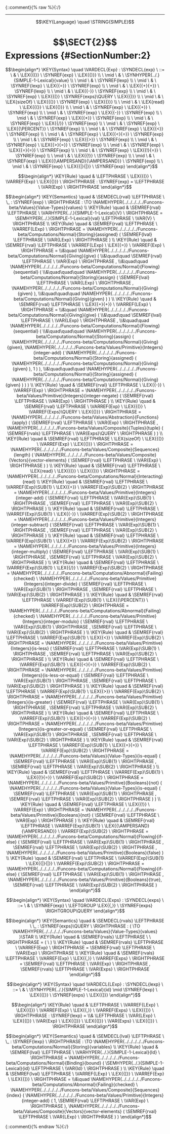 {::comment}{% raw %}{:/}


----

$$\KEY{Language} \quad \STRING{SIMPLE}$$

# $$\SECT{2}$$ Expressions {#SectionNumber:2}


$$\begin{align*}
  \KEY{Syntax} \quad
    \VARDECL{Exp} : \SYNDECL{exp}
      \ ::= \ & \
      \LEX{{(}} \ \SYNREF{exp} \ \LEX{{)}} \\
      \ \mid \ & \ \SYNHYPER{../.}{SIMPLE-1-Lexical}{value} \\
      \ \mid \ & \ \SYNREF{lexp} \\
      \ \mid \ & \ \SYNREF{lexp} \ \LEX{{=}} \ \SYNREF{exp} \\
      \ \mid \ & \ \LEX{{+}{+}} \ \SYNREF{lexp} \\
      \ \mid \ & \ \LEX{{-}} \ \SYNREF{exp} \\
      \ \mid \ & \ \SYNREF{exp} \ \LEX{{(}} \ \SYNREF{exps}\QUERY \ \LEX{{)}} \\
      \ \mid \ & \ \LEX{sizeOf} \ \LEX{{(}} \ \SYNREF{exp} \ \LEX{{)}} \\
      \ \mid \ & \ \LEX{read} \ \LEX{{(}} \ \LEX{{)}} \\
      \ \mid \ & \ \SYNREF{exp} \ \LEX{{+}} \ \SYNREF{exp} \\
      \ \mid \ & \ \SYNREF{exp} \ \LEX{{-}} \ \SYNREF{exp} \\
      \ \mid \ & \ \SYNREF{exp} \ \LEX{{*}} \ \SYNREF{exp} \\
      \ \mid \ & \ \SYNREF{exp} \ \LEX{{/}} \ \SYNREF{exp} \\
      \ \mid \ & \ \SYNREF{exp} \ \LEX{{\PERCENT}} \ \SYNREF{exp} \\
      \ \mid \ & \ \SYNREF{exp} \ \LEX{{<}} \ \SYNREF{exp} \\
      \ \mid \ & \ \SYNREF{exp} \ \LEX{{<}{=}} \ \SYNREF{exp} \\
      \ \mid \ & \ \SYNREF{exp} \ \LEX{{>}} \ \SYNREF{exp} \\
      \ \mid \ & \ \SYNREF{exp} \ \LEX{{>}{=}} \ \SYNREF{exp} \\
      \ \mid \ & \ \SYNREF{exp} \ \LEX{{=}{=}} \ \SYNREF{exp} \\
      \ \mid \ & \ \SYNREF{exp} \ \LEX{{!}{=}} \ \SYNREF{exp} \\
      \ \mid \ & \ \LEX{{!}} \ \SYNREF{exp} \\
      \ \mid \ & \ \SYNREF{exp} \ \LEX{{\AMPERSAND}{\AMPERSAND}} \ \SYNREF{exp} \\
      \ \mid \ & \ \SYNREF{exp} \ \LEX{{|}{|}} \ \SYNREF{exp}
\end{align*}$$

$$\begin{align*}
  \KEY{Rule} \quad
    & \LEFTPHRASE \
        \LEX{{(}} \ \VARREF{Exp} \ \LEX{{)}} \
      \RIGHTPHRASE : \SYNREF{exp} = 
      \LEFTPHRASE \
        \VAR{Exp} \
      \RIGHTPHRASE
\end{align*}$$

$$\begin{align*}
  \KEY{Semantics} \quad
  & \SEMDECL{rval} \LEFTPHRASE \ \_ : \SYNREF{exp} \ \RIGHTPHRASE  
    :  \TO \NAMEHYPER{../../../../../Funcons-beta/Values}{Value-Types}{values} 
\\
  \KEY{Rule} \quad
    & \SEMREF{rval} \LEFTPHRASE \
                            \VARHYPER{../.}{SIMPLE-1-Lexical}{V} \
                          \RIGHTPHRASE  = 
      \SEMHYPER{../.}{SIMPLE-1-Lexical}{val} \LEFTPHRASE \
                            \VAR{V} \
                          \RIGHTPHRASE 
\\
  \KEY{Rule} \quad
    & \SEMREF{rval} \LEFTPHRASE \
                            \VARREF{LExp} \
                          \RIGHTPHRASE  = 
      \NAMEHYPER{../../../../../Funcons-beta/Computations/Normal}{Storing}{assigned}
        (  \SEMREF{lval} \LEFTPHRASE \
                                    \VAR{LExp} \
                                  \RIGHTPHRASE  )
\\
  \KEY{Rule} \quad
    & \SEMREF{rval} \LEFTPHRASE \
                            \VARREF{LExp} \ \LEX{{=}} \ \VARREF{Exp} \
                          \RIGHTPHRASE  = \\&\quad
      \NAMEHYPER{../../../../../Funcons-beta/Computations/Normal}{Giving}{give}
        ( \\&\quad\quad \SEMREF{rval} \LEFTPHRASE \
                                    \VAR{Exp} \
                                  \RIGHTPHRASE , \\&\quad\quad
               \NAMEHYPER{../../../../../Funcons-beta/Computations/Normal}{Flowing}{sequential}
                ( \\&\quad\quad\quad \NAMEHYPER{../../../../../Funcons-beta/Computations/Normal}{Storing}{assign}
                        (  \SEMREF{lval} \LEFTPHRASE \
                                                    \VAR{LExp} \
                                                  \RIGHTPHRASE , 
                               \NAMEHYPER{../../../../../Funcons-beta/Computations/Normal}{Giving}{given} ), \\&\quad\quad\quad
                       \NAMEHYPER{../../../../../Funcons-beta/Computations/Normal}{Giving}{given} ) )
\\
  \KEY{Rule} \quad
    & \SEMREF{rval} \LEFTPHRASE \
                            \LEX{{+}{+}} \ \VARREF{LExp} \
                          \RIGHTPHRASE  = \\&\quad
      \NAMEHYPER{../../../../../Funcons-beta/Computations/Normal}{Giving}{give}
        ( \\&\quad\quad \SEMREF{lval} \LEFTPHRASE \
                                    \VAR{LExp} \
                                  \RIGHTPHRASE , \\&\quad\quad
               \NAMEHYPER{../../../../../Funcons-beta/Computations/Normal}{Flowing}{sequential}
                ( \\&\quad\quad\quad \NAMEHYPER{../../../../../Funcons-beta/Computations/Normal}{Storing}{assign}
                        (  \NAMEHYPER{../../../../../Funcons-beta/Computations/Normal}{Giving}{given}, 
                               \NAMEHYPER{../../../../../Funcons-beta/Values/Primitive}{Integers}{integer-add}
                                (  \NAMEHYPER{../../../../../Funcons-beta/Computations/Normal}{Storing}{assigned}
                                        (  \NAMEHYPER{../../../../../Funcons-beta/Computations/Normal}{Giving}{given} ), 
                                       1 ) ), \\&\quad\quad\quad
                       \NAMEHYPER{../../../../../Funcons-beta/Computations/Normal}{Storing}{assigned}
                        (  \NAMEHYPER{../../../../../Funcons-beta/Computations/Normal}{Giving}{given} ) ) )
\\
  \KEY{Rule} \quad
    & \SEMREF{rval} \LEFTPHRASE \
                            \LEX{{-}} \ \VARREF{Exp} \
                          \RIGHTPHRASE  = 
      \NAMEHYPER{../../../../../Funcons-beta/Values/Primitive}{Integers}{integer-negate}
        (  \SEMREF{rval} \LEFTPHRASE \
                                    \VAR{Exp} \
                                  \RIGHTPHRASE  )
\\
  \KEY{Rule} \quad
    & \SEMREF{rval} \LEFTPHRASE \
                            \VARREF{Exp} \ \LEX{{(}} \ \VARREF{Exps}\QUERY \ \LEX{{)}} \
                          \RIGHTPHRASE  = 
      \NAMEHYPER{../../../../../Funcons-beta/Values/Abstraction}{Functions}{apply}
        (  \SEMREF{rval} \LEFTPHRASE \
                                    \VAR{Exp} \
                                  \RIGHTPHRASE , 
               \NAMEHYPER{../../../../../Funcons-beta/Values/Composite}{Tuples}{tuple}
                (  \SEMREF{rvals} \LEFTPHRASE \
                                            \VAR{Exps}\QUERY \
                                          \RIGHTPHRASE  ) )
\\
  \KEY{Rule} \quad
    & \SEMREF{rval} \LEFTPHRASE \
                            \LEX{sizeOf} \ \LEX{{(}} \ \VARREF{Exp} \ \LEX{{)}} \
                          \RIGHTPHRASE  = 
      \NAMEHYPER{../../../../../Funcons-beta/Values/Composite}{Sequences}{length}
        (  \NAMEHYPER{../../../../../Funcons-beta/Values/Composite}{Vectors}{vector-elements}
                (  \SEMREF{rval} \LEFTPHRASE \
                                            \VAR{Exp} \
                                          \RIGHTPHRASE  ) )
\\
  \KEY{Rule} \quad
    & \SEMREF{rval} \LEFTPHRASE \
                            \LEX{read} \ \LEX{{(}} \ \LEX{{)}} \
                          \RIGHTPHRASE  = 
      \NAMEHYPER{../../../../../Funcons-beta/Computations/Normal}{Interacting}{read}
\\
  \KEY{Rule} \quad
    & \SEMREF{rval} \LEFTPHRASE \
                            \VARREF{Exp}\SUB{1} \ \LEX{{+}} \ \VARREF{Exp}\SUB{2} \
                          \RIGHTPHRASE  = 
      \NAMEHYPER{../../../../../Funcons-beta/Values/Primitive}{Integers}{integer-add}
        (  \SEMREF{rval} \LEFTPHRASE \
                                    \VAR{Exp}\SUB{1} \
                                  \RIGHTPHRASE , 
               \SEMREF{rval} \LEFTPHRASE \
                                    \VAR{Exp}\SUB{2} \
                                  \RIGHTPHRASE  )
\\
  \KEY{Rule} \quad
    & \SEMREF{rval} \LEFTPHRASE \
                            \VARREF{Exp}\SUB{1} \ \LEX{{-}} \ \VARREF{Exp}\SUB{2} \
                          \RIGHTPHRASE  = 
      \NAMEHYPER{../../../../../Funcons-beta/Values/Primitive}{Integers}{integer-subtract}
        (  \SEMREF{rval} \LEFTPHRASE \
                                    \VAR{Exp}\SUB{1} \
                                  \RIGHTPHRASE , 
               \SEMREF{rval} \LEFTPHRASE \
                                    \VAR{Exp}\SUB{2} \
                                  \RIGHTPHRASE  )
\\
  \KEY{Rule} \quad
    & \SEMREF{rval} \LEFTPHRASE \
                            \VARREF{Exp}\SUB{1} \ \LEX{{*}} \ \VARREF{Exp}\SUB{2} \
                          \RIGHTPHRASE  = 
      \NAMEHYPER{../../../../../Funcons-beta/Values/Primitive}{Integers}{integer-multiply}
        (  \SEMREF{rval} \LEFTPHRASE \
                                    \VAR{Exp}\SUB{1} \
                                  \RIGHTPHRASE , 
               \SEMREF{rval} \LEFTPHRASE \
                                    \VAR{Exp}\SUB{2} \
                                  \RIGHTPHRASE  )
\\
  \KEY{Rule} \quad
    & \SEMREF{rval} \LEFTPHRASE \
                            \VARREF{Exp}\SUB{1} \ \LEX{{/}} \ \VARREF{Exp}\SUB{2} \
                          \RIGHTPHRASE  = 
      \NAMEHYPER{../../../../../Funcons-beta/Computations/Abnormal}{Failing}{checked} \ 
        \NAMEHYPER{../../../../../Funcons-beta/Values/Primitive}{Integers}{integer-divide}
          (  \SEMREF{rval} \LEFTPHRASE \
                                      \VAR{Exp}\SUB{1} \
                                    \RIGHTPHRASE , 
                 \SEMREF{rval} \LEFTPHRASE \
                                      \VAR{Exp}\SUB{2} \
                                    \RIGHTPHRASE  )
\\
  \KEY{Rule} \quad
    & \SEMREF{rval} \LEFTPHRASE \
                            \VARREF{Exp}\SUB{1} \ \LEX{{\PERCENT}} \ \VARREF{Exp}\SUB{2} \
                          \RIGHTPHRASE  = 
      \NAMEHYPER{../../../../../Funcons-beta/Computations/Abnormal}{Failing}{checked} \ 
        \NAMEHYPER{../../../../../Funcons-beta/Values/Primitive}{Integers}{integer-modulo}
          (  \SEMREF{rval} \LEFTPHRASE \
                                      \VAR{Exp}\SUB{1} \
                                    \RIGHTPHRASE , 
                 \SEMREF{rval} \LEFTPHRASE \
                                      \VAR{Exp}\SUB{2} \
                                    \RIGHTPHRASE  )
\\
  \KEY{Rule} \quad
    & \SEMREF{rval} \LEFTPHRASE \
                            \VARREF{Exp}\SUB{1} \ \LEX{{<}} \ \VARREF{Exp}\SUB{2} \
                          \RIGHTPHRASE  = 
      \NAMEHYPER{../../../../../Funcons-beta/Values/Primitive}{Integers}{is-less}
        (  \SEMREF{rval} \LEFTPHRASE \
                                    \VAR{Exp}\SUB{1} \
                                  \RIGHTPHRASE , 
               \SEMREF{rval} \LEFTPHRASE \
                                    \VAR{Exp}\SUB{2} \
                                  \RIGHTPHRASE  )
\\
  \KEY{Rule} \quad
    & \SEMREF{rval} \LEFTPHRASE \
                            \VARREF{Exp}\SUB{1} \ \LEX{{<}{=}} \ \VARREF{Exp}\SUB{2} \
                          \RIGHTPHRASE  = 
      \NAMEHYPER{../../../../../Funcons-beta/Values/Primitive}{Integers}{is-less-or-equal}
        (  \SEMREF{rval} \LEFTPHRASE \
                                    \VAR{Exp}\SUB{1} \
                                  \RIGHTPHRASE , 
               \SEMREF{rval} \LEFTPHRASE \
                                    \VAR{Exp}\SUB{2} \
                                  \RIGHTPHRASE  )
\\
  \KEY{Rule} \quad
    & \SEMREF{rval} \LEFTPHRASE \
                            \VARREF{Exp}\SUB{1} \ \LEX{{>}} \ \VARREF{Exp}\SUB{2} \
                          \RIGHTPHRASE  = 
      \NAMEHYPER{../../../../../Funcons-beta/Values/Primitive}{Integers}{is-greater}
        (  \SEMREF{rval} \LEFTPHRASE \
                                    \VAR{Exp}\SUB{1} \
                                  \RIGHTPHRASE , 
               \SEMREF{rval} \LEFTPHRASE \
                                    \VAR{Exp}\SUB{2} \
                                  \RIGHTPHRASE  )
\\
  \KEY{Rule} \quad
    & \SEMREF{rval} \LEFTPHRASE \
                            \VARREF{Exp}\SUB{1} \ \LEX{{>}{=}} \ \VARREF{Exp}\SUB{2} \
                          \RIGHTPHRASE  = 
      \NAMEHYPER{../../../../../Funcons-beta/Values/Primitive}{Integers}{is-greater-or-equal}
        (  \SEMREF{rval} \LEFTPHRASE \
                                    \VAR{Exp}\SUB{1} \
                                  \RIGHTPHRASE , 
               \SEMREF{rval} \LEFTPHRASE \
                                    \VAR{Exp}\SUB{2} \
                                  \RIGHTPHRASE  )
\\
  \KEY{Rule} \quad
    & \SEMREF{rval} \LEFTPHRASE \
                            \VARREF{Exp}\SUB{1} \ \LEX{{=}{=}} \ \VARREF{Exp}\SUB{2} \
                          \RIGHTPHRASE  = 
      \NAMEHYPER{../../../../../Funcons-beta/Values}{Value-Types}{is-equal}
        (  \SEMREF{rval} \LEFTPHRASE \
                                    \VAR{Exp}\SUB{1} \
                                  \RIGHTPHRASE , 
               \SEMREF{rval} \LEFTPHRASE \
                                    \VAR{Exp}\SUB{2} \
                                  \RIGHTPHRASE  )
\\
  \KEY{Rule} \quad
    & \SEMREF{rval} \LEFTPHRASE \
                            \VARREF{Exp}\SUB{1} \ \LEX{{!}{=}} \ \VARREF{Exp}\SUB{2} \
                          \RIGHTPHRASE  = 
      \NAMEHYPER{../../../../../Funcons-beta/Values/Primitive}{Booleans}{not}
        (  \NAMEHYPER{../../../../../Funcons-beta/Values}{Value-Types}{is-equal}
                (  \SEMREF{rval} \LEFTPHRASE \
                                            \VAR{Exp}\SUB{1} \
                                          \RIGHTPHRASE , 
                       \SEMREF{rval} \LEFTPHRASE \
                                            \VAR{Exp}\SUB{2} \
                                          \RIGHTPHRASE  ) )
\\
  \KEY{Rule} \quad
    & \SEMREF{rval} \LEFTPHRASE \
                            \LEX{{!}} \ \VARREF{Exp} \
                          \RIGHTPHRASE  = 
      \NAMEHYPER{../../../../../Funcons-beta/Values/Primitive}{Booleans}{not}
        (  \SEMREF{rval} \LEFTPHRASE \
                                    \VAR{Exp} \
                                  \RIGHTPHRASE  )
\\
  \KEY{Rule} \quad
    & \SEMREF{rval} \LEFTPHRASE \
                            \VARREF{Exp}\SUB{1} \ \LEX{{\AMPERSAND}{\AMPERSAND}} \ \VARREF{Exp}\SUB{2} \
                          \RIGHTPHRASE  = 
      \NAMEHYPER{../../../../../Funcons-beta/Computations/Normal}{Flowing}{if-else}
        (  \SEMREF{rval} \LEFTPHRASE \
                                    \VAR{Exp}\SUB{1} \
                                  \RIGHTPHRASE , 
               \SEMREF{rval} \LEFTPHRASE \
                                    \VAR{Exp}\SUB{2} \
                                  \RIGHTPHRASE , 
               \NAMEHYPER{../../../../../Funcons-beta/Values/Primitive}{Booleans}{false} )
\\
  \KEY{Rule} \quad
    & \SEMREF{rval} \LEFTPHRASE \
                            \VARREF{Exp}\SUB{1} \ \LEX{{|}{|}} \ \VARREF{Exp}\SUB{2} \
                          \RIGHTPHRASE  = 
      \NAMEHYPER{../../../../../Funcons-beta/Computations/Normal}{Flowing}{if-else}
        (  \SEMREF{rval} \LEFTPHRASE \
                                    \VAR{Exp}\SUB{1} \
                                  \RIGHTPHRASE , 
               \NAMEHYPER{../../../../../Funcons-beta/Values/Primitive}{Booleans}{true}, 
               \SEMREF{rval} \LEFTPHRASE \
                                    \VAR{Exp}\SUB{2} \
                                  \RIGHTPHRASE  )
\end{align*}$$

$$\begin{align*}
  \KEY{Syntax} \quad
    \VARDECL{Exps} : \SYNDECL{exps}
      \ ::= \ & \
      \SYNREF{exp} \ \LEFTGROUP \LEX{{,}} \ \SYNREF{exps} \RIGHTGROUP\QUERY
\end{align*}$$

$$\begin{align*}
  \KEY{Semantics} \quad
  & \SEMDECL{rvals} \LEFTPHRASE \ \_ : \SYNREF{exps}\QUERY \ \RIGHTPHRASE  
    : (   \TO \NAMEHYPER{../../../../../Funcons-beta/Values}{Value-Types}{values} )\STAR 
\\
  \KEY{Rule} \quad
    & \SEMREF{rvals} \LEFTPHRASE \
                             \
                          \RIGHTPHRASE  = 
      (   \  )
\\
  \KEY{Rule} \quad
    & \SEMREF{rvals} \LEFTPHRASE \
                            \VARREF{Exp} \
                          \RIGHTPHRASE  = 
      \SEMREF{rval} \LEFTPHRASE \
                            \VAR{Exp} \
                          \RIGHTPHRASE 
\\
  \KEY{Rule} \quad
    & \SEMREF{rvals} \LEFTPHRASE \
                            \VARREF{Exp} \ \LEX{{,}} \ \VARREF{Exps} \
                          \RIGHTPHRASE  = 
      \SEMREF{rval} \LEFTPHRASE \
                            \VAR{Exp} \
                          \RIGHTPHRASE , 
       \SEMREF{rvals} \LEFTPHRASE \
                            \VAR{Exps} \
                          \RIGHTPHRASE 
\end{align*}$$

$$\begin{align*}
  \KEY{Syntax} \quad
    \VARDECL{LExp} : \SYNDECL{lexp}
      \ ::= \ & \
      \SYNHYPER{../.}{SIMPLE-1-Lexical}{id} \mid \SYNREF{lexp} \ \LEX{{[}} \ \SYNREF{exps} \ \LEX{{]}}
\end{align*}$$

$$\begin{align*}
  \KEY{Rule} \quad
    & \LEFTPHRASE \
        \VARREF{LExp} \ \LEX{{[}} \ \VARREF{Exp} \ \LEX{{,}} \ \VARREF{Exps} \ \LEX{{]}} \
      \RIGHTPHRASE : \SYNREF{lexp} = \\&
      \LEFTPHRASE \
        \VAR{LExp} \ \LEX{{[}} \ \VAR{Exp} \ \LEX{{]}} \ \LEX{{[}} \ \VAR{Exps} \ \LEX{{]}} \
      \RIGHTPHRASE
\end{align*}$$

$$\begin{align*}
  \KEY{Semantics} \quad
  & \SEMDECL{lval} \LEFTPHRASE \ \_ : \SYNREF{lexp} \ \RIGHTPHRASE  
    :  \TO \NAMEHYPER{../../../../../Funcons-beta/Computations/Normal}{Storing}{variables} 
\\
  \KEY{Rule} \quad
    & \SEMREF{lval} \LEFTPHRASE \
                            \VARHYPER{../.}{SIMPLE-1-Lexical}{Id} \
                          \RIGHTPHRASE  = 
      \NAMEHYPER{../../../../../Funcons-beta/Computations/Normal}{Binding}{bound}
        (  \SEMHYPER{../.}{SIMPLE-1-Lexical}{id} \LEFTPHRASE \
                                    \VAR{Id} \
                                  \RIGHTPHRASE  )
\\
  \KEY{Rule} \quad
    & \SEMREF{lval} \LEFTPHRASE \
                            \VARREF{LExp} \ \LEX{{[}} \ \VARREF{Exp} \ \LEX{{]}} \
                          \RIGHTPHRASE  = \\&\quad
      \NAMEHYPER{../../../../../Funcons-beta/Computations/Abnormal}{Failing}{checked} \ 
        \NAMEHYPER{../../../../../Funcons-beta/Values/Composite}{Sequences}{index}
          (  \NAMEHYPER{../../../../../Funcons-beta/Values/Primitive}{Integers}{integer-add}
                  (  1, 
                         \SEMREF{rval} \LEFTPHRASE \
                                              \VAR{Exp} \
                                            \RIGHTPHRASE  ), 
                 \NAMEHYPER{../../../../../Funcons-beta/Values/Composite}{Vectors}{vector-elements}
                  (  \SEMREF{rval} \LEFTPHRASE \
                                              \VAR{LExp} \
                                            \RIGHTPHRASE  ) )
\end{align*}$$



[Funcons-beta]: /CBS-beta/math/Funcons-beta
  "FUNCONS-BETA"
[Unstable-Funcons-beta]: /CBS-beta/math/Unstable-Funcons-beta
  "UNSTABLE-FUNCONS-BETA"
[Languages-beta]: /CBS-beta/math/Languages-beta
  "LANGUAGES-BETA"
[Unstable-Languages-beta]: /CBS-beta/math/Unstable-Languages-beta
  "UNSTABLE-LANGUAGES-BETA"
[CBS-beta]: /CBS-beta
  "CBS-BETA"
[SIMPLE-2-Expressions.cbs]: https://github.com/plancomps/CBS-beta/blob/math/Languages-beta/SIMPLE/SIMPLE-cbs/SIMPLE/SIMPLE-2-Expressions/SIMPLE-2-Expressions.cbs
  "CBS SOURCE FILE ON GITHUB"
[PLAIN]: /CBS-beta/docs/Languages-beta/SIMPLE/SIMPLE-cbs/SIMPLE/SIMPLE-2-Expressions
  "CBS SOURCE WEB PAGE"
 [PRETTY]: /CBS-beta/math/Languages-beta/SIMPLE/SIMPLE-cbs/SIMPLE/SIMPLE-2-Expressions
  "CBS-KATEX WEB PAGE"
[PDF]: /CBS-beta/math/Languages-beta/SIMPLE/SIMPLE-cbs/SIMPLE/SIMPLE-2-Expressions/SIMPLE-2-Expressions.pdf
  "CBS-LATEX PDF FILE"
[PLanCompS Project]: https://plancomps.github.io
  "PROGRAMMING LANGUAGE COMPONENTS AND SPECIFICATIONS PROJECT HOME PAGE"
{::comment}{% endraw %}{:/}
